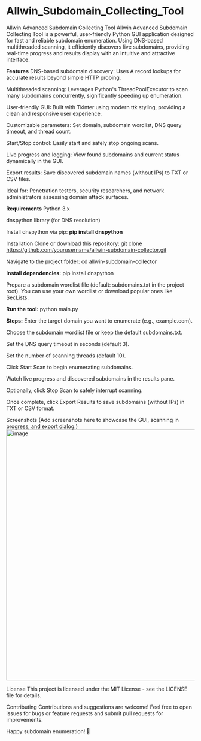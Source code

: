 # Allwin_Subdomain_Collecting_Tool

Allwin Advanced Subdomain Collecting Tool
Allwin Advanced Subdomain Collecting Tool is a powerful, user-friendly Python GUI application designed for fast and reliable subdomain enumeration. Using DNS-based multithreaded scanning, it efficiently discovers live subdomains, providing real-time progress and results display with an intuitive and attractive interface.

**Features**
DNS-based subdomain discovery: Uses A record lookups for accurate results beyond simple HTTP probing.

Multithreaded scanning: Leverages Python's ThreadPoolExecutor to scan many subdomains concurrently, significantly speeding up enumeration.

User-friendly GUI: Built with Tkinter using modern ttk styling, providing a clean and responsive user experience.

Customizable parameters: Set domain, subdomain wordlist, DNS query timeout, and thread count.

Start/Stop control: Easily start and safely stop ongoing scans.

Live progress and logging: View found subdomains and current status dynamically in the GUI.

Export results: Save discovered subdomain names (without IPs) to TXT or CSV files.

Ideal for: Penetration testers, security researchers, and network administrators assessing domain attack surfaces.

**Requirements**
Python 3.x

dnspython library (for DNS resolution)

Install dnspython via pip:
**pip install dnspython**

Installation
Clone or download this repository:
git clone https://github.com/yourusername/allwin-subdomain-collector.git

Navigate to the project folder:
cd allwin-subdomain-collector

**Install dependencies:**
pip install dnspython

Prepare a subdomain wordlist file (default: subdomains.txt in the project root). You can use your own wordlist or download popular ones like SecLists.

**Run the tool:**
python main.py

**Steps:**
Enter the target domain you want to enumerate (e.g., example.com).

Choose the subdomain wordlist file or keep the default subdomains.txt.

Set the DNS query timeout in seconds (default 3).

Set the number of scanning threads (default 10).

Click Start Scan to begin enumerating subdomains.

Watch live progress and discovered subdomains in the results pane.

Optionally, click Stop Scan to safely interrupt scanning.

Once complete, click Export Results to save subdomains (without IPs) in TXT or CSV format.

Screenshots
(Add screenshots here to showcase the GUI, scanning in progress, and export dialog.)
<img width="993" height="670" alt="image" src="https://github.com/user-attachments/assets/38cb3370-68b4-4748-a802-27f1b7b0f19f" />

License
This project is licensed under the MIT License - see the LICENSE file for details.

Contributing
Contributions and suggestions are welcome! Feel free to open issues for bugs or feature requests and submit pull requests for improvements.

Happy subdomain enumeration! 🚀
